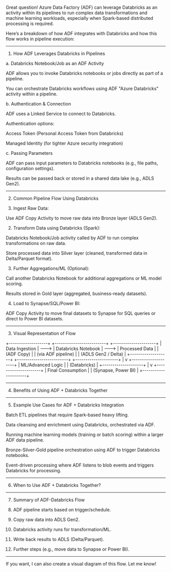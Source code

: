 Great question! Azure Data Factory (ADF) can leverage Databricks as an activity within its pipelines to run complex data transformations and machine learning workloads, especially when Spark-based distributed processing is required.

Here’s a breakdown of how ADF integrates with Databricks and how this flow works in pipeline execution:


---

1. How ADF Leverages Databricks in Pipelines

a. Databricks Notebook/Job as an ADF Activity

ADF allows you to invoke Databricks notebooks or jobs directly as part of a pipeline.

You can orchestrate Databricks workflows using ADF "Azure Databricks" activity within a pipeline.


b. Authentication & Connection

ADF uses a Linked Service to connect to Databricks.

Authentication options:

Access Token (Personal Access Token from Databricks)

Managed Identity (for tighter Azure security integration)



c. Passing Parameters

ADF can pass input parameters to Databricks notebooks (e.g., file paths, configuration settings).

Results can be passed back or stored in a shared data lake (e.g., ADLS Gen2).



---

2. Common Pipeline Flow Using Databricks

1. Ingest Raw Data:

Use ADF Copy Activity to move raw data into Bronze layer (ADLS Gen2).



2. Transform Data using Databricks (Spark):

Databricks Notebook/Job activity called by ADF to run complex transformations on raw data.

Store processed data into Silver layer (cleaned, transformed data in Delta/Parquet format).



3. Further Aggregations/ML (Optional):

Call another Databricks Notebook for additional aggregations or ML model scoring.

Results stored in Gold layer (aggregated, business-ready datasets).



4. Load to Synapse/SQL/Power BI:

ADF Copy Activity to move final datasets to Synapse for SQL queries or direct to Power BI datasets.





---

3. Visual Representation of Flow

+-------------------+         +-------------------------+         +---------------------+
| Data Ingestion    |  --->   | Databricks Notebook     |  --->   | Processed Data      |
| (ADF Copy)        |         | (via ADF pipeline)      |         | (ADLS Gen2 / Delta) |
+-------------------+         +-------------------------+         +---------------------+
                                      |
                                      v
                             +--------------------+
                             | ML/Advanced Logic  |
                             | (Databricks)       |
                             +--------------------+
                                      |
                                      v
                            +---------------------+
                            | Final Consumption   |
                            | (Synapse, Power BI) |
                            +---------------------+


---

4. Benefits of Using ADF + Databricks Together


---

5. Example Use Cases for ADF + Databricks Integration

Batch ETL pipelines that require Spark-based heavy lifting.

Data cleansing and enrichment using Databricks, orchestrated via ADF.

Running machine learning models (training or batch scoring) within a larger ADF data pipeline.

Bronze-Silver-Gold pipeline orchestration using ADF to trigger Databricks notebooks.

Event-driven processing where ADF listens to blob events and triggers Databricks for processing.



---

6. When to Use ADF + Databricks Together?


---

7. Summary of ADF-Databricks Flow

1. ADF pipeline starts based on trigger/schedule.


2. Copy raw data into ADLS Gen2.


3. Databricks activity runs for transformation/ML.


4. Write back results to ADLS (Delta/Parquet).


5. Further steps (e.g., move data to Synapse or Power BI).




---

If you want, I can also create a visual diagram of this flow. Let me know!

